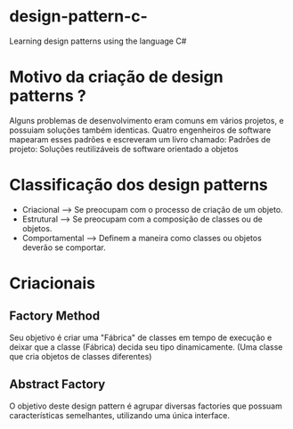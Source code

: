 # design-pattern-c-
Learning design patterns using the language C#


# Motivo da criação de design patterns ?

Alguns problemas de desenvolvimento eram comuns em vários projetos, e possuiam soluções também identicas. Quatro engenheiros de software mapearam esses padrões e escreveram um livro chamado: Padrões de projeto: Soluções reutilizáveis de software orientado a objetos

# Classificação dos design patterns
* Criacional --> Se preocupam com o processo de criação de um objeto.
* Estrutural --> Se preocupam com a composição de classes ou de objetos.
* Comportamental --> Definem a maneira como classes ou objetos deverão se comportar.

# Criacionais
## Factory Method

Seu objetivo é criar uma "Fábrica" de classes em tempo de execução e deixar que a classe (Fábrica) decida seu tipo dinamicamente.
(Uma classe que cria objetos de classes diferentes)

## Abstract Factory

O objetivo deste design pattern é agrupar diversas factories que possuam características semelhantes, utilizando uma única interface.
